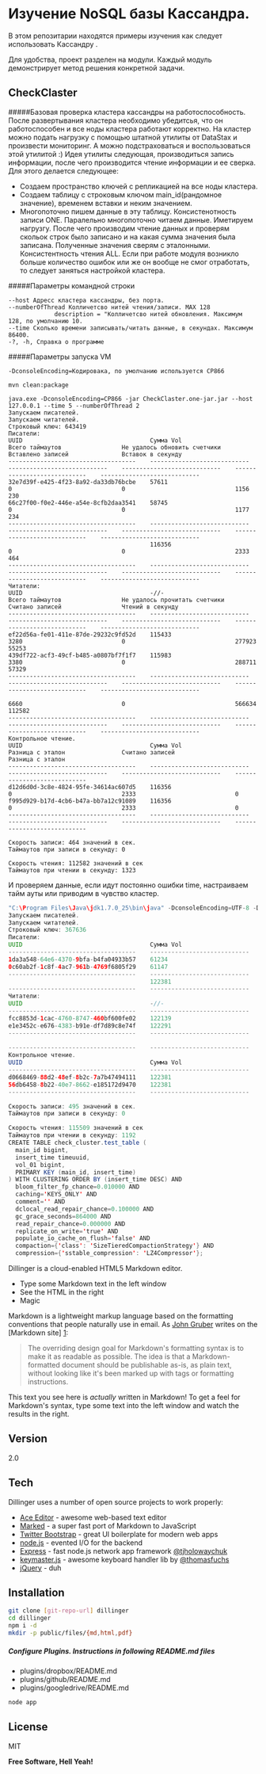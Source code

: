 Изучение NoSQL базы Кассандра.
=========

В этом репозитарии находятся примеры изучения как следует использовать Кассандру .

Для удобства, проект разделен на модули. Каждый модуль демонстрирует метод решения конкретной задачи.

CheckClaster
----
#####Базовая проверка кластера кассандры на работоспособность. 
После развертывания кластера необходимо убедитсья, что он работоспособен и все ноды кластера работают корректно.
На кластер можно подать нагрузку с помощью штатной утилиты от DataStax и произвести мониторинг. А можно подстраховаться и воспользоваться этой утилитой :)
Идея утилиты следующая, производиться запись информации, после чего производится чтение информации и ее сверка. Для этого делается следующее:
- Создаем пространство ключей с репликацией на все ноды кластера.
- Создаем таблицу c строковым ключом main_id(рандомное значение), временем вставки и неким значением.
- Многопоточно пишем данные в эту таблицу. Консистенотность записи ONE. Паралельно многопоточно читаем данные. Иметируем нагрузгу. После чего производим чтение данных и проверям скольок строк было записано и на какая сумма значения была записана. Полученные значения сверям с эталонными. Консистентность чтения ALL. Если при работе модуля возникло больше количество ошибок или же он вообще не смог отработать, то следует заняться настройкой кластера.

#####Параметры командной строки
```
--host Адресс кластера кассандры, без порта.
--numberOfThread Колличетсво нитей чтения/записи. MAX 128 
             description = "Колличетсво нитей обновления. Максимум 128, по умолчанию 10.
--time Сколько времени записывать/читать данные, в секундах. Максимум 86400.
-?, -h, Справка о программе
```
#####Параметры запуска VM
```
-DconsoleEncoding=Кодировака, по умолчанию используется CP866
```

```
mvn clean:package
```


```
java.exe -DconsoleEncoding=CP866 -jar CheckClaster.one-jar.jar --host 127.0.0.1 --time 5 --numberOfThread 2
Запускаем писателей.
Запускаем читателей.
Строковый ключ: 643419
Писатели:
UUID                                    Сумма Vol                       Всего таймаутов                 Не удалось обновить счетчики    Вставлено записей               Вставок в секунду
------------------------------------    ----------------------------    ----------------------------    ----------------------------    ----------------------------    ----------------------------
32e7d39f-e425-4f23-8a92-da33db76bcbe    57611                           0                               0                               1156                            230
66c27f00-f0e2-446e-a54e-8cfb2daa3541    58745                           0                               0                               1177                            234
------------------------------------    ----------------------------    ----------------------------    ----------------------------    ----------------------------    ----------------------------
                                        116356                          0                               0                               2333                            464
------------------------------------    ----------------------------    ----------------------------    ----------------------------    ----------------------------    ----------------------------
Читатели:
UUID                                    -//-                            Всего таймаутов                 Не удалось прочитать счетчики   Считано записей                 Чтений в секунду
------------------------------------    ----------------------------    ----------------------------    ----------------------------    ----------------------------    ----------------------------
ef22d56a-fe01-411e-87de-29232c9fd52d    115433                          3280                            0                               277923                          55253
439df722-acf3-49cf-b485-a0807bf7f1f7    115983                          3380                            0                               288711                          57329
------------------------------------    ----------------------------    ----------------------------    ----------------------------    ----------------------------    ----------------------------
                                                                        6660                            0                               566634                          112582
------------------------------------    ----------------------------    ----------------------------    ----------------------------    ----------------------------    ----------------------------
Контрольное чтение.
UUID                                    Сумма Vol                       Разница с эталон                Считано записей                 Разница с эталон
------------------------------------    ----------------------------    ----------------------------    ----------------------------    ----------------------------
d12d6d0d-3c8e-4824-95fe-34614ac607d5    116356                          0                               2333                            0
f995d929-b17d-4cb6-b47a-bb7a12c91089    116356                          0                               2333                            0
------------------------------------    ----------------------------    ----------------------------    ----------------------------    ----------------------------

Скорость записи: 464 значений в сек.
Таймаутов при записи в секунду: 0

Скорость чтения: 112582 значений в сек
Таймаутов при чтении в секунду: 1323
```
И проверяем данные, если идут постоянно ошибки time, настраиваем тайм ауты или приводим в чувство кластер.

```java
"C:\Program Files\Java\jdk1.7.0_25\bin\java" -DconsoleEncoding=UTF-8 -Didea.launcher.port=7535 "-Didea.launcher.bin.path=C:\Program Files (x86)\JetBrains\IntelliJ IDEA 12.1.6\bin" -Dfile.encoding=UTF-8 -classpath "C:\Program Files\Java\jdk1.7.0_25\jre\lib\charsets.jar;C:\Program Files\Java\jdk1.7.0_25\jre\lib\deploy.jar;C:\Program Files\Java\jdk1.7.0_25\jre\lib\javaws.jar;C:\Program Files\Java\jdk1.7.0_25\jre\lib\jce.jar;C:\Program Files\Java\jdk1.7.0_25\jre\lib\jfr.jar;C:\Program Files\Java\jdk1.7.0_25\jre\lib\jfxrt.jar;C:\Program Files\Java\jdk1.7.0_25\jre\lib\jsse.jar;C:\Program Files\Java\jdk1.7.0_25\jre\lib\management-agent.jar;C:\Program Files\Java\jdk1.7.0_25\jre\lib\plugin.jar;C:\Program Files\Java\jdk1.7.0_25\jre\lib\resources.jar;C:\Program Files\Java\jdk1.7.0_25\jre\lib\rt.jar;C:\Program Files\Java\jdk1.7.0_25\jre\lib\ext\access-bridge-64.jar;C:\Program Files\Java\jdk1.7.0_25\jre\lib\ext\dnsns.jar;C:\Program Files\Java\jdk1.7.0_25\jre\lib\ext\jaccess.jar;C:\Program Files\Java\jdk1.7.0_25\jre\lib\ext\localedata.jar;C:\Program Files\Java\jdk1.7.0_25\jre\lib\ext\sunec.jar;C:\Program Files\Java\jdk1.7.0_25\jre\lib\ext\sunjce_provider.jar;C:\Program Files\Java\jdk1.7.0_25\jre\lib\ext\sunmscapi.jar;C:\Program Files\Java\jdk1.7.0_25\jre\lib\ext\zipfs.jar;C:\GIT_REPO\Cassandra-Undestanding\CheckClaster\target\classes;C:\Users\Sergey.Titkov\.m2\repository\com\beust\jcommander\1.30\jcommander-1.30.jar;C:\Users\Sergey.Titkov\.m2\repository\com\datastax\cassandra\cassandra-driver-core\2.0.4\cassandra-driver-core-2.0.4.jar;C:\Users\Sergey.Titkov\.m2\repository\io\netty\netty\3.9.0.Final\netty-3.9.0.Final.jar;C:\Users\Sergey.Titkov\.m2\repository\com\google\guava\guava\16.0.1\guava-16.0.1.jar;C:\Users\Sergey.Titkov\.m2\repository\com\codahale\metrics\metrics-core\3.0.2\metrics-core-3.0.2.jar;C:\Users\Sergey.Titkov\.m2\repository\org\slf4j\slf4j-api\1.6.6\slf4j-api-1.6.6.jar;C:\Users\Sergey.Titkov\.m2\repository\org\slf4j\jcl-over-slf4j\1.6.6\jcl-over-slf4j-1.6.6.jar;C:\Users\Sergey.Titkov\.m2\repository\ch\qos\logback\logback-classic\1.0.9\logback-classic-1.0.9.jar;C:\Users\Sergey.Titkov\.m2\repository\ch\qos\logback\logback-core\1.0.9\logback-core-1.0.9.jar;C:\Program Files (x86)\JetBrains\IntelliJ IDEA 12.1.6\lib\idea_rt.jar" com.intellij.rt.execution.application.AppMain foo.bar.CheckClaster --host 172.30.16.239 --time 5 --numberOfThread 2
Запускаем писателей.
Запускаем читателей.
Строковый ключ: 367636
Писатели:
UUID                                	Сумма Vol                   	Всего таймаутов             	Не удалось обновить счетчики	Вставлено записей           	Вставок в секунду           
------------------------------------	----------------------------	----------------------------	----------------------------	----------------------------	----------------------------	
1da3a548-64e6-4370-9bfa-b4fa04933b57	61234                       	0                           	0                           	1243                        	248                         
0c60ab2f-1c8f-4ac7-961b-4769f6805f29	61147                       	0                           	0                           	1238                        	247                         
------------------------------------	----------------------------	----------------------------	----------------------------	----------------------------	----------------------------	
                                    	122381                      	0                           	0                           	2481                        	495                         
------------------------------------	----------------------------	----------------------------	----------------------------	----------------------------	----------------------------	
Читатели:
UUID                                	-//-                        	Всего таймаутов             	Не удалось прочитать счетчики	Считано записей             	Чтений в секунду            
------------------------------------	----------------------------	----------------------------	----------------------------	----------------------------	----------------------------	
fcc8853d-1cac-4760-8747-460bf600fe02	122139                      	3000                        	0                           	285647                      	56981                       
e1e3452c-e676-4383-b91e-df7d89c8e74f	122291                      	2990                        	0                           	294690                      	58528                       
------------------------------------	----------------------------	----------------------------	----------------------------	----------------------------	----------------------------	
                                    	                            	5990                        	0                           	580337                      	115509                      
------------------------------------	----------------------------	----------------------------	----------------------------	----------------------------	----------------------------	
Контрольное чтение.
UUID                                	Сумма Vol                   	Разница с эталон            	Считано записей             	Разница с эталон            
------------------------------------	----------------------------	----------------------------	----------------------------	----------------------------	
d0668469-88d2-48ef-8b2c-7a7b47494111	122381                      	0                           	2481                        	0                           
56db6458-8b22-40e7-8662-e185172d9470	122381                      	0                           	2481                        	0                           
------------------------------------	----------------------------	----------------------------	----------------------------	----------------------------	

Скорость записи: 495 значений в сек.
Таймаутов при записи в секунду: 0

Скорость чтения: 115509 значений в сек
Таймаутов при чтении в секунду: 1192
CREATE TABLE check_cluster.test_table (
  main_id bigint,
  insert_time timeuuid,
  vol_01 bigint,
  PRIMARY KEY (main_id, insert_time)
) WITH CLUSTERING ORDER BY (insert_time DESC) AND
  bloom_filter_fp_chance=0.010000 AND
  caching='KEYS_ONLY' AND
  comment='' AND
  dclocal_read_repair_chance=0.100000 AND
  gc_grace_seconds=864000 AND
  read_repair_chance=0.000000 AND
  replicate_on_write='true' AND
  populate_io_cache_on_flush='false' AND
  compaction={'class': 'SizeTieredCompactionStrategy'} AND
  compression={'sstable_compression': 'LZ4Compressor'};
```
  
Dillinger is a cloud-enabled HTML5 Markdown editor.

  - Type some Markdown text in the left window
  - See the HTML in the right
  - Magic

Markdown is a lightweight markup language based on the formatting conventions that people naturally use in email.  As [John Gruber] writes on the [Markdown site] [1]:

> The overriding design goal for Markdown's
> formatting syntax is to make it as readable 
> as possible. The idea is that a
> Markdown-formatted document should be
> publishable as-is, as plain text, without
> looking like it's been marked up with tags
> or formatting instructions.

This text you see here is *actually* written in Markdown! To get a feel for Markdown's syntax, type some text into the left window and watch the results in the right.  

Version
----

2.0

Tech
-----------

Dillinger uses a number of open source projects to work properly:

* [Ace Editor] - awesome web-based text editor
* [Marked] - a super fast port of Markdown to JavaScript
* [Twitter Bootstrap] - great UI boilerplate for modern web apps
* [node.js] - evented I/O for the backend
* [Express] - fast node.js network app framework [@tjholowaychuk]
* [keymaster.js] - awesome keyboard handler lib by [@thomasfuchs]
* [jQuery] - duh 

Installation
--------------

```sh
git clone [git-repo-url] dillinger
cd dillinger
npm i -d
mkdir -p public/files/{md,html,pdf}
```

##### Configure Plugins. Instructions in following README.md files

* plugins/dropbox/README.md
* plugins/github/README.md
* plugins/googledrive/README.md

```sh
node app
```


License
----

MIT


**Free Software, Hell Yeah!**

[john gruber]:http://daringfireball.net/
[@thomasfuchs]:http://twitter.com/thomasfuchs
[1]:http://daringfireball.net/projects/markdown/
[marked]:https://github.com/chjj/marked
[Ace Editor]:http://ace.ajax.org
[node.js]:http://nodejs.org
[Twitter Bootstrap]:http://twitter.github.com/bootstrap/
[keymaster.js]:https://github.com/madrobby/keymaster
[jQuery]:http://jquery.com
[@tjholowaychuk]:http://twitter.com/tjholowaychuk
[express]:http://expressjs.com
